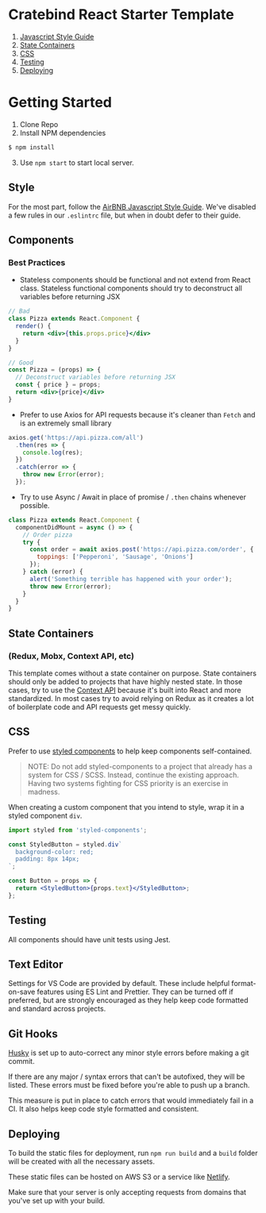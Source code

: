 # Cratebind React Starter Template

1.  [Javascript Style Guide](#style)
2.  [State Containers](#state-containers)
3.  [CSS](#CSS)
4.  [Testing](#testing)
5.  [Deploying](#deploying)

# Getting Started

1. Clone Repo
2. Install NPM dependencies
```bash
$ npm install
```
3. Use `npm start` to start local server.

## Style

For the most part, follow the [AirBNB Javascript Style Guide](https://github.com/airbnb/javascript). We've disabled a few rules in our `.eslintrc` file, but when in doubt defer to their guide.

## Components

### Best Practices
- Stateless components should be functional and not extend from React class. Stateless functional components should try to deconstruct all variables before returning JSX

```jsx
// Bad
class Pizza extends React.Component {
  render() {
    return <div>{this.props.price}</div>
  }
}

// Good
const Pizza = (props) => {
  // Deconstruct variables before returning JSX
  const { price } = props;
  return <div>{price}</div>
}
```

- Prefer to use Axios for API requests because it's cleaner than `Fetch` and is an extremely small library
```js
axios.get('https://api.pizza.com/all')
  .then(res => {
    console.log(res);
  })
  .catch(error => {
    throw new Error(error);
  });
```

- Try to use Async / Await in place of promise / `.then` chains whenever possible.
```jsx
class Pizza extends React.Component {
  componentDidMount = async () => {
    // Order pizza
    try {
      const order = await axios.post('https://api.pizza.com/order', {
        toppings: ['Pepperoni', 'Sausage', 'Onions']
      });
    } catch (error) {
      alert('Something terrible has happened with your order');
      throw new Error(error);
    }
  }
}

```

## State Containers
### (Redux, Mobx, Context API, etc)

This template comes without a state container on purpose. State containers should only be added to projects that have highly nested state. In those cases, try to use the [Context API](https://www.youtube.com/watch?v=XLJN4JfniH4) because it's built into React and more standardized. In most cases try to avoid relying on Redux as it creates a lot of boilerplate code and API requests get messy quickly.

## CSS

Prefer to use [styled components](http://styled-components.com/) to help keep components self-contained.

> NOTE: Do not add styled-components to a project that already has a system for CSS / SCSS. Instead, continue the existing approach. Having two systems fighting for CSS priority is an exercise in madness.

When creating a custom component that you intend to style, wrap it in a styled component `div`.

```jsx
import styled from 'styled-components';

const StyledButton = styled.div`
  background-color: red;
  padding: 8px 14px;
`;

const Button = props => {
  return <StyledButton>{props.text}</StyledButton>;
};
```

## Testing

All components should have unit tests using Jest.

## Text Editor

Settings for VS Code are provided by default. These include helpful format-on-save features using ES Lint and Prettier. They can be turned off if preferred, but are strongly encouraged as they help keep code formatted and standard across projects.

## Git Hooks

[Husky](https://github.com/typicode/husky/) is set up to auto-correct any minor style errors before making a git commit.

If there are any major / syntax errors that can't be autofixed, they will be listed. These errors must be fixed before you're able to push up a branch.

This measure is put in place to catch errors that would immediately fail in a CI. It also helps keep code style formatted and consistent.

## Deploying
To build the static files for deployment, run `npm run build` and a `build` folder will be created with all the necessary assets.

These static files can be hosted on AWS S3 or a service like [Netlify](https://www.netlify.com/).

Make sure that your server is only accepting requests from domains that you've set up with your build.
